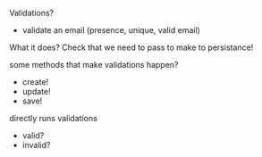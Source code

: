 Validations?
- validate an email (presence, unique, valid email)

What it does?
Check that we need to pass to make to persistance!

some methods that make validations happen?
- create!
- update!
- save!

directly runs validations
- valid?
- invalid?


